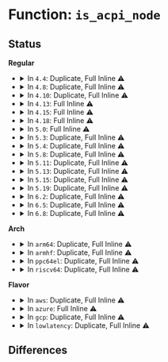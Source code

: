 # Function: <code>is_acpi_node</code>

## Status
<b>Regular</b>
<ul>
<li>
<details>
<summary>In <code>4.4</code>: Duplicate, Full Inline ⚠️</summary>

**Collision:** Static Duplication

**Inline:** Full

**Transformation:** False

**Instances:**

```
In drivers/gpio/gpiolib.c (ffffffff81426d19)
Location: include/acpi/acpi_bus.h:393
Inline: True
Inline callers:
  - drivers/gpio/gpiolib.c:fwnode_get_named_gpiod
```
```
In drivers/base/property.c (ffffffff81551015)
Location: include/acpi/acpi_bus.h:393
Inline: True
Inline callers:
  - drivers/base/property.c:fwnode_property_read_u64_array
  - drivers/base/property.c:fwnode_property_read_u64_array
  - drivers/base/property.c:__fwnode_property_read_string_array
  - drivers/base/property.c:fwnode_property_read_u8_array
  - drivers/base/property.c:fwnode_property_read_u8_array
  - drivers/base/property.c:fwnode_property_read_u16_array
  - drivers/base/property.c:fwnode_property_read_u16_array
  - drivers/base/property.c:fwnode_property_read_u32_array
  - drivers/base/property.c:fwnode_property_read_u32_array
```
</details>
</li>
<li>
<details>
<summary>In <code>4.8</code>: Duplicate, Full Inline ⚠️</summary>

**Collision:** Static Duplication

**Inline:** Full

**Transformation:** False

**Instances:**

```
In drivers/gpio/gpiolib.c (ffffffff814710db)
Location: include/acpi/acpi_bus.h:395
Inline: True
Inline callers:
  - drivers/gpio/gpiolib.c:fwnode_get_named_gpiod
```
```
In drivers/base/property.c (ffffffff815a2fe5)
Location: include/acpi/acpi_bus.h:395
Inline: True
Inline callers:
  - drivers/base/property.c:__fwnode_property_read_string
  - drivers/base/property.c:__fwnode_property_read_string_array
  - drivers/base/property.c:fwnode_property_read_u64_array
  - drivers/base/property.c:fwnode_property_read_u64_array
  - drivers/base/property.c:fwnode_property_read_u32_array
  - drivers/base/property.c:fwnode_property_read_u32_array
  - drivers/base/property.c:fwnode_property_read_u16_array
  - drivers/base/property.c:fwnode_property_read_u16_array
  - drivers/base/property.c:fwnode_property_read_u8_array
  - drivers/base/property.c:fwnode_property_read_u8_array
  - drivers/base/property.c:__fwnode_property_present
```
</details>
</li>
<li>
<details>
<summary>In <code>4.10</code>: Duplicate, Full Inline ⚠️</summary>

**Collision:** Static Duplication

**Inline:** Full

**Transformation:** False

**Instances:**

```
In drivers/gpio/gpiolib.c (ffffffff8149324b)
Location: include/acpi/acpi_bus.h:395
Inline: True
Inline callers:
  - drivers/gpio/gpiolib.c:fwnode_get_named_gpiod
```
```
In drivers/base/property.c (ffffffff815d16f5)
Location: include/acpi/acpi_bus.h:395
Inline: True
Inline callers:
  - drivers/base/property.c:__fwnode_property_read_string
  - drivers/base/property.c:__fwnode_property_read_string_array
  - drivers/base/property.c:fwnode_property_read_u64_array
  - drivers/base/property.c:fwnode_property_read_u64_array
  - drivers/base/property.c:fwnode_property_read_u32_array
  - drivers/base/property.c:fwnode_property_read_u32_array
  - drivers/base/property.c:fwnode_property_read_u16_array
  - drivers/base/property.c:fwnode_property_read_u16_array
  - drivers/base/property.c:fwnode_property_read_u8_array
  - drivers/base/property.c:fwnode_property_read_u8_array
  - drivers/base/property.c:__fwnode_property_present
```
</details>
</li>
<li>
<details>
<summary>In <code>4.13</code>: Full Inline ⚠️</summary>

**Collision:** Unique Static

**Inline:** Full

**Transformation:** False

**Instances:**

```
In drivers/gpio/gpiolib.c (ffffffff8149e104)
Location: include/acpi/acpi_bus.h:398
Inline: True
Inline callers:
  - drivers/gpio/gpiolib.c:fwnode_get_named_gpiod
```
</details>
</li>
<li>
<details>
<summary>In <code>4.15</code>: Full Inline ⚠️</summary>

**Collision:** Unique Static

**Inline:** Full

**Transformation:** False

**Instances:**

```
In drivers/gpio/gpiolib.c (ffffffff814dcc60)
Location: include/acpi/acpi_bus.h:406
Inline: True
Inline callers:
  - drivers/gpio/gpiolib.c:fwnode_get_named_gpiod
```
</details>
</li>
<li>
<details>
<summary>In <code>4.18</code>: Full Inline ⚠️</summary>

**Collision:** Unique Static

**Inline:** Full

**Transformation:** False

**Instances:**

```
In drivers/gpio/gpiolib.c (ffffffff8150b060)
Location: include/acpi/acpi_bus.h:409
Inline: True
Inline callers:
  - drivers/gpio/gpiolib.c:fwnode_get_named_gpiod
```
</details>
</li>
<li>
<details>
<summary>In <code>5.0</code>: Full Inline ⚠️</summary>

**Collision:** Unique Static

**Inline:** Full

**Transformation:** False

**Instances:**

```
In drivers/gpio/gpiolib.c (ffffffff8151feb0)
Location: include/acpi/acpi_bus.h:415
Inline: True
Inline callers:
  - drivers/gpio/gpiolib.c:fwnode_get_named_gpiod
```
</details>
</li>
<li>
<details>
<summary>In <code>5.3</code>: Duplicate, Full Inline ⚠️</summary>

**Collision:** Static Duplication

**Inline:** Full

**Transformation:** False

**Instances:**

```
In drivers/gpio/gpiolib.c (ffffffff8154e017)
Location: include/acpi/acpi_bus.h:402
Inline: True
Inline callers:
  - drivers/gpio/gpiolib.c:fwnode_get_named_gpiod
```
```
In drivers/pwm/core.c (ffffffff81555eab)
Location: include/acpi/acpi_bus.h:402
Inline: True
Inline callers:
  - drivers/pwm/core.c:devm_fwnode_pwm_get
  - drivers/pwm/core.c:pwm_get
```
</details>
</li>
<li>
<details>
<summary>In <code>5.4</code>: Duplicate, Full Inline ⚠️</summary>

**Collision:** Static Duplication

**Inline:** Full

**Transformation:** False

**Instances:**

```
In drivers/gpio/gpiolib.c (ffffffff8156f217)
Location: include/acpi/acpi_bus.h:399
Inline: True
Inline callers:
  - drivers/gpio/gpiolib.c:fwnode_get_named_gpiod
```
```
In drivers/pwm/core.c (ffffffff815774eb)
Location: include/acpi/acpi_bus.h:399
Inline: True
Inline callers:
  - drivers/pwm/core.c:devm_fwnode_pwm_get
  - drivers/pwm/core.c:pwm_get
```
</details>
</li>
<li>
<details>
<summary>In <code>5.8</code>: Duplicate, Full Inline ⚠️</summary>

**Collision:** Static Duplication

**Inline:** Full

**Transformation:** False

**Instances:**

```
In drivers/gpio/gpiolib.c (ffffffff81613717)
Location: include/acpi/acpi_bus.h:400
Inline: True
Inline callers:
  - drivers/gpio/gpiolib.c:fwnode_get_named_gpiod
```
```
In drivers/pwm/core.c (ffffffff8161c45b)
Location: include/acpi/acpi_bus.h:400
Inline: True
Inline callers:
  - drivers/pwm/core.c:devm_fwnode_pwm_get
  - drivers/pwm/core.c:pwm_get
```
</details>
</li>
<li>
<details>
<summary>In <code>5.11</code>: Duplicate, Full Inline ⚠️</summary>

**Collision:** Static Duplication

**Inline:** Full

**Transformation:** False

**Instances:**

```
In drivers/gpio/gpiolib.c (ffffffff816385f7)
Location: include/acpi/acpi_bus.h:401
Inline: True
Inline callers:
  - drivers/gpio/gpiolib.c:fwnode_get_named_gpiod
```
```
In drivers/pwm/core.c (ffffffff81642c2b)
Location: include/acpi/acpi_bus.h:401
Inline: True
Inline callers:
  - drivers/pwm/core.c:devm_fwnode_pwm_get
  - drivers/pwm/core.c:pwm_get
```
</details>
</li>
<li>
<details>
<summary>In <code>5.13</code>: Duplicate, Full Inline ⚠️</summary>

**Collision:** Static Duplication

**Inline:** Full

**Transformation:** False

**Instances:**

```
In drivers/gpio/gpiolib.c (ffffffff8161c12b)
Location: include/acpi/acpi_bus.h:402
Inline: True
Inline callers:
  - drivers/gpio/gpiolib.c:fwnode_get_named_gpiod
  - drivers/gpio/gpiolib.c:gpiod_get_index
  - drivers/gpio/gpiolib.c:gpiod_count
```
```
In drivers/pwm/core.c (ffffffff81625a4b)
Location: include/acpi/acpi_bus.h:402
Inline: True
Inline callers:
  - drivers/pwm/core.c:devm_fwnode_pwm_get
  - drivers/pwm/core.c:pwm_get
```
</details>
</li>
<li>
<details>
<summary>In <code>5.15</code>: Duplicate, Full Inline ⚠️</summary>

**Collision:** Static Duplication

**Inline:** Full

**Transformation:** False

**Instances:**

```
In drivers/gpio/gpiolib.c (ffffffff8168b64b)
Location: include/acpi/acpi_bus.h:408
Inline: True
Inline callers:
  - drivers/gpio/gpiolib.c:fwnode_get_named_gpiod
  - drivers/gpio/gpiolib.c:gpiod_get_index
  - drivers/gpio/gpiolib.c:gpiod_count
```
```
In drivers/pwm/core.c (ffffffff81694f25)
Location: include/acpi/acpi_bus.h:408
Inline: True
Inline callers:
  - drivers/pwm/core.c:devm_fwnode_pwm_get
  - drivers/pwm/core.c:pwm_get
```
```
In drivers/net/phy/phy_device.c (ffffffff81905894)
Location: include/acpi/acpi_bus.h:408
Inline: True
```
```
In drivers/net/mdio/fwnode_mdio.c (ffffffff8190b971)
Location: include/acpi/acpi_bus.h:408
Inline: True
Inline callers:
  - drivers/net/mdio/fwnode_mdio.c:fwnode_mdiobus_register_phy
  - drivers/net/mdio/fwnode_mdio.c:fwnode_mdiobus_register_phy
```
</details>
</li>
<li>
<details>
<summary>In <code>5.19</code>: Duplicate, Full Inline ⚠️</summary>

**Collision:** Static Duplication

**Inline:** Full

**Transformation:** False

**Instances:**

```
In drivers/gpio/gpiolib.c (ffffffff817a89ba)
Location: include/acpi/acpi_bus.h:412
Inline: True
Inline callers:
  - drivers/gpio/gpiolib.c:fwnode_get_named_gpiod
  - drivers/gpio/gpiolib.c:gpiod_get_index
  - drivers/gpio/gpiolib.c:gpiod_count
```
```
In drivers/pwm/core.c (ffffffff817b5b75)
Location: include/acpi/acpi_bus.h:412
Inline: True
Inline callers:
  - drivers/pwm/core.c:devm_fwnode_pwm_get
  - drivers/pwm/core.c:pwm_get
```
```
In drivers/net/phy/phy_device.c (ffffffff81a585d3)
Location: include/acpi/acpi_bus.h:412
Inline: True
```
```
In drivers/net/mdio/fwnode_mdio.c (ffffffff81a5f298)
Location: include/acpi/acpi_bus.h:412
Inline: True
Inline callers:
  - drivers/net/mdio/fwnode_mdio.c:fwnode_mdiobus_register_phy
  - drivers/net/mdio/fwnode_mdio.c:fwnode_mdiobus_register_phy
```
</details>
</li>
<li>
<details>
<summary>In <code>6.2</code>: Duplicate, Full Inline ⚠️</summary>

**Collision:** Static Duplication

**Inline:** Full

**Transformation:** False

**Instances:**

```
In drivers/gpio/gpiolib.c (ffffffff818bc814)
Location: include/acpi/acpi_bus.h:410
Inline: True
Inline callers:
  - drivers/gpio/gpiolib.c:gpiod_count
  - drivers/gpio/gpiolib.c:gpiod_find_and_request
```
```
In drivers/pwm/core.c (ffffffff818cff35)
Location: include/acpi/acpi_bus.h:410
Inline: True
Inline callers:
  - drivers/pwm/core.c:devm_fwnode_pwm_get
  - drivers/pwm/core.c:pwm_get
```
```
In drivers/net/phy/phy_device.c (ffffffff81be2483)
Location: include/acpi/acpi_bus.h:410
Inline: True
```
```
In drivers/net/mdio/fwnode_mdio.c (ffffffff81bea638)
Location: include/acpi/acpi_bus.h:410
Inline: True
Inline callers:
  - drivers/net/mdio/fwnode_mdio.c:fwnode_mdiobus_register_phy
  - drivers/net/mdio/fwnode_mdio.c:fwnode_mdiobus_register_phy
```
</details>
</li>
<li>
<details>
<summary>In <code>6.5</code>: Duplicate, Full Inline ⚠️</summary>

**Collision:** Static Duplication

**Inline:** Full

**Transformation:** False

**Instances:**

```
In drivers/gpio/gpiolib.c (ffffffff818ff984)
Location: include/acpi/acpi_bus.h:413
Inline: True
Inline callers:
  - drivers/gpio/gpiolib.c:gpiod_count
  - drivers/gpio/gpiolib.c:gpiod_find_and_request
```
```
In drivers/pwm/core.c (ffffffff81912eb5)
Location: include/acpi/acpi_bus.h:413
Inline: True
Inline callers:
  - drivers/pwm/core.c:devm_fwnode_pwm_get
  - drivers/pwm/core.c:pwm_get
```
```
In drivers/net/phy/phy_device.c (ffffffff81c39d53)
Location: include/acpi/acpi_bus.h:413
Inline: True
```
```
In drivers/net/mdio/fwnode_mdio.c (ffffffff81c42a68)
Location: include/acpi/acpi_bus.h:413
Inline: True
Inline callers:
  - drivers/net/mdio/fwnode_mdio.c:fwnode_mdiobus_register_phy
  - drivers/net/mdio/fwnode_mdio.c:fwnode_mdiobus_register_phy
```
</details>
</li>
<li>
<details>
<summary>In <code>6.8</code>: Duplicate, Full Inline ⚠️</summary>

**Collision:** Static Duplication

**Inline:** Full

**Transformation:** False

**Instances:**

```
In drivers/gpio/gpiolib.c (ffffffff81947204)
Location: include/acpi/acpi_bus.h:508
Inline: True
Inline callers:
  - drivers/gpio/gpiolib.c:gpiod_count
  - drivers/gpio/gpiolib.c:gpiod_find_and_request
```
```
In drivers/pwm/core.c (ffffffff8195adf5)
Location: include/acpi/acpi_bus.h:508
Inline: True
Inline callers:
  - drivers/pwm/core.c:devm_fwnode_pwm_get
  - drivers/pwm/core.c:pwm_get
```
```
In drivers/net/phy/phy_device.c (ffffffff81cef0d3)
Location: include/acpi/acpi_bus.h:508
Inline: True
```
```
In drivers/net/mdio/fwnode_mdio.c (ffffffff81cf8128)
Location: include/acpi/acpi_bus.h:508
Inline: True
Inline callers:
  - drivers/net/mdio/fwnode_mdio.c:fwnode_mdiobus_register_phy
  - drivers/net/mdio/fwnode_mdio.c:fwnode_mdiobus_register_phy
```
</details>
</li>
</ul>
<b>Arch</b>
<ul>
<li>
<details>
<summary>In <code>arm64</code>: Duplicate, Full Inline ⚠️</summary>

**Collision:** Static Duplication

**Inline:** Full

**Transformation:** False

**Instances:**

```
In drivers/irqchip/qcom-irq-combiner.c (ffff80001067bc0c)
Location: include/acpi/acpi_bus.h:399
Inline: True
Inline callers:
  - drivers/irqchip/qcom-irq-combiner.c:combiner_irq_translate
```
```
In drivers/gpio/gpiolib.c (ffff8000106c52ac)
Location: include/acpi/acpi_bus.h:399
Inline: True
Inline callers:
  - drivers/gpio/gpiolib.c:fwnode_get_named_gpiod
```
```
In drivers/pwm/core.c (ffff8000106d8bc4)
Location: include/acpi/acpi_bus.h:399
Inline: True
Inline callers:
  - drivers/pwm/core.c:devm_fwnode_pwm_get
  - drivers/pwm/core.c:pwm_get
```
</details>
</li>
<li>
<details>
<summary>In <code>armhf</code>: Duplicate, Full Inline ⚠️</summary>

**Collision:** Static Duplication

**Inline:** Full

**Transformation:** False

**Instances:**

```
In drivers/gpio/gpiolib.c (0)
Location: include/linux/acpi.h:689
Inline: True
```
```
In drivers/pwm/core.c (0)
Location: include/linux/acpi.h:689
Inline: True
```
</details>
</li>
<li>
<details>
<summary>In <code>ppc64el</code>: Duplicate, Full Inline ⚠️</summary>

**Collision:** Static Duplication

**Inline:** Full

**Transformation:** False

**Instances:**

```
In drivers/gpio/gpiolib.c (0)
Location: include/linux/acpi.h:689
Inline: True
```
```
In drivers/pwm/core.c (0)
Location: include/linux/acpi.h:689
Inline: True
```
</details>
</li>
<li>
<details>
<summary>In <code>riscv64</code>: Duplicate, Full Inline ⚠️</summary>

**Collision:** Static Duplication

**Inline:** Full

**Transformation:** False

**Instances:**

```
In drivers/gpio/gpiolib.c (0)
Location: include/linux/acpi.h:689
Inline: True
```
```
In drivers/pwm/core.c (0)
Location: include/linux/acpi.h:689
Inline: True
```
</details>
</li>
</ul>
<b>Flavor</b>
<ul>
<li>
<details>
<summary>In <code>aws</code>: Duplicate, Full Inline ⚠️</summary>

**Collision:** Static Duplication

**Inline:** Full

**Transformation:** False

**Instances:**

```
In drivers/gpio/gpiolib.c (ffffffff815649d7)
Location: include/acpi/acpi_bus.h:399
Inline: True
Inline callers:
  - drivers/gpio/gpiolib.c:fwnode_get_named_gpiod
```
```
In drivers/pwm/core.c (ffffffff8156c2fb)
Location: include/acpi/acpi_bus.h:399
Inline: True
Inline callers:
  - drivers/pwm/core.c:devm_fwnode_pwm_get
  - drivers/pwm/core.c:pwm_get
```
</details>
</li>
<li>
<details>
<summary>In <code>azure</code>: Full Inline ⚠️</summary>

**Collision:** Unique Static

**Inline:** Full

**Transformation:** False

**Instances:**

```
In drivers/gpio/gpiolib.c (ffffffff81555827)
Location: include/acpi/acpi_bus.h:399
Inline: True
Inline callers:
  - drivers/gpio/gpiolib.c:fwnode_get_named_gpiod
```
</details>
</li>
<li>
<details>
<summary>In <code>gcp</code>: Duplicate, Full Inline ⚠️</summary>

**Collision:** Static Duplication

**Inline:** Full

**Transformation:** False

**Instances:**

```
In drivers/gpio/gpiolib.c (ffffffff81563547)
Location: include/acpi/acpi_bus.h:399
Inline: True
Inline callers:
  - drivers/gpio/gpiolib.c:fwnode_get_named_gpiod
```
```
In drivers/pwm/core.c (ffffffff8156b23b)
Location: include/acpi/acpi_bus.h:399
Inline: True
Inline callers:
  - drivers/pwm/core.c:devm_fwnode_pwm_get
  - drivers/pwm/core.c:pwm_get
```
</details>
</li>
<li>
<details>
<summary>In <code>lowlatency</code>: Duplicate, Full Inline ⚠️</summary>

**Collision:** Static Duplication

**Inline:** Full

**Transformation:** False

**Instances:**

```
In drivers/gpio/gpiolib.c (ffffffff8157d467)
Location: include/acpi/acpi_bus.h:399
Inline: True
Inline callers:
  - drivers/gpio/gpiolib.c:fwnode_get_named_gpiod
```
```
In drivers/pwm/core.c (ffffffff8158573b)
Location: include/acpi/acpi_bus.h:399
Inline: True
Inline callers:
  - drivers/pwm/core.c:devm_fwnode_pwm_get
  - drivers/pwm/core.c:pwm_get
```
</details>
</li>
</ul>

## Differences
